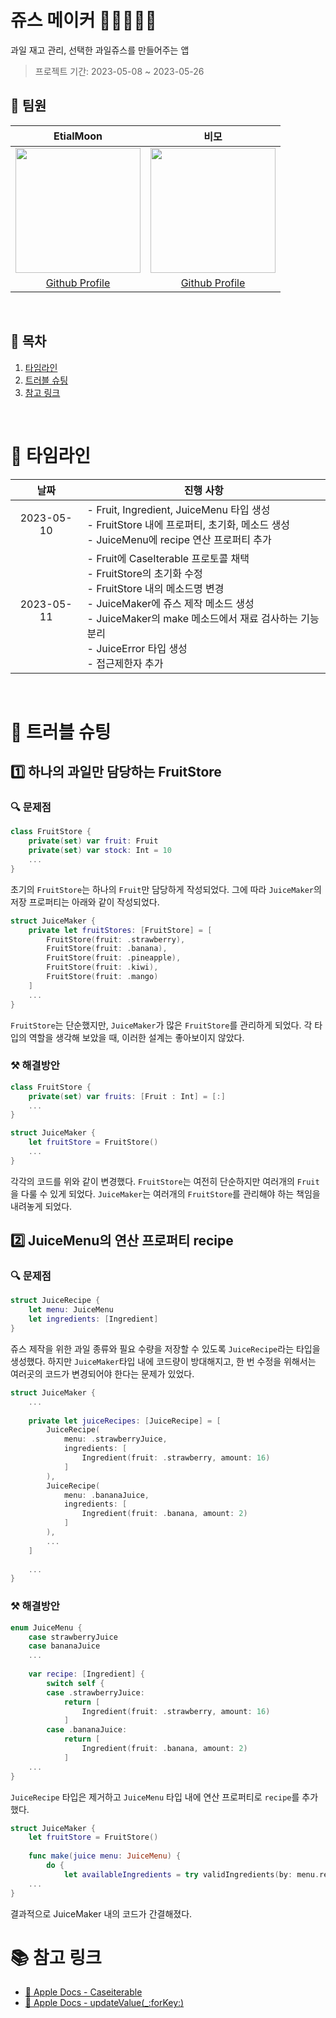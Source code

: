 # 쥬스 메이커 🍓🍌🥝🍍🥭
과일 재고 관리, 선택한 과일쥬스를 만들어주는 앱

> 프로젝트 기간: 2023-05-08 ~ 2023-05-26

## 🕺 팀원
|EtialMoon|비모|
|:-:|:-:|
|<img src="https://i.imgur.com/hSdYobS.jpg" width="200"/>|<img height="200px" src="https://avatars.githubusercontent.com/u/67216784?v=4">
|[Github Profile](https://github.com/hojun-jo)|[Github Profile](https://github.com/bubblecocoa)|

</br>

## 📝 목차
1. [타임라인](#-타임라인)
2. [트러블 슈팅](#-트러블-슈팅)
3. [참고 링크](#-참고-링크)

</br>

# 📆 타임라인
|**날짜**|**진행 사항**|
|:-:|-|
|2023-05-10|- Fruit, Ingredient, JuiceMenu 타입 생성<br>- FruitStore 내에 프로퍼티, 초기화, 메소드 생성<br>- JuiceMenu에 recipe 연산 프로퍼티 추가|
|2023-05-11|- Fruit에 CaseIterable 프로토콜 채택<br>- FruitStore의 초기화 수정<br>- FruitStore 내의 메소드명 변경<br>- JuiceMaker에 쥬스 제작 메소드 생성<br>- JuiceMaker의 make 메소드에서 재료 검사하는 기능 분리<br>- JuiceError 타입 생성<br>- 접근제한자 추가|
  
</br>

# 🚀 트러블 슈팅
## 1️⃣ 하나의 과일만 담당하는 FruitStore

### 🔍 문제점
```swift
class FruitStore {
    private(set) var fruit: Fruit
    private(set) var stock: Int = 10
    ...
}    
```
초기의 `FruitStore`는 하나의 `Fruit`만 담당하게 작성되었다.
그에 따라 `JuiceMaker`의 저장 프로퍼티는 아래와 같이 작성되었다.
```swift
struct JuiceMaker {
    private let fruitStores: [FruitStore] = [
        FruitStore(fruit: .strawberry),
        FruitStore(fruit: .banana),
        FruitStore(fruit: .pineapple),
        FruitStore(fruit: .kiwi),
        FruitStore(fruit: .mango)
    ]
    ...
}
```
`FruitStore`는 단순했지만, `JuiceMaker`가 많은 `FruitStore`를 관리하게 되었다. 
각 타입의 역할을 생각해 보았을 때, 이러한 설계는 좋아보이지 않았다.

### ⚒️ 해결방안
```swift
class FruitStore {
    private(set) var fruits: [Fruit : Int] = [:]
    ...
}
```
```swift
struct JuiceMaker {
    let fruitStore = FruitStore()
    ...
}
```
각각의 코드를 위와 같이 변경했다.
`FruitStore`는 여전히 단순하지만 여러개의 `Fruit`을 다룰 수 있게 되었다.
`JuiceMaker`는 여러개의 `FruitStore`를 관리해야 하는 책임을 내려놓게 되었다.
## 2️⃣ JuiceMenu의 연산 프로퍼티 recipe

### 🔍 문제점
```swift
struct JuiceRecipe {
    let menu: JuiceMenu
    let ingredients: [Ingredient]
}
```
쥬스 제작을 위한 과일 종류와 필요 수량을 저장할 수 있도록 `JuiceRecipe`라는 타입을 생성했다. 하지만 `JuiceMaker`타입 내에 코드량이 방대해지고, 한 번 수정을 위해서는 여러곳의 코드가 변경되어야 한다는 문제가 있었다.
```swift
struct JuiceMaker {
    ...
    
    private let juiceRecipes: [JuiceRecipe] = [
        JuiceRecipe(
            menu: .strawberryJuice,
            ingredients: [
                Ingredient(fruit: .strawberry, amount: 16)
            ]
        ),
        JuiceRecipe(
            menu: .bananaJuice,
            ingredients: [
                Ingredient(fruit: .banana, amount: 2)
            ]
        ),
        ...
    ]
    
    ...
}
```
### ⚒️ 해결방안
```swift
enum JuiceMenu {
    case strawberryJuice
    case bananaJuice
    ...
    
    var recipe: [Ingredient] {
        switch self {
        case .strawberryJuice:
            return [
                Ingredient(fruit: .strawberry, amount: 16)
            ]
        case .bananaJuice:
            return [
                Ingredient(fruit: .banana, amount: 2)
            ]
    ...
}
```
`JuiceRecipe` 타입은 제거하고 `JuiceMenu` 타입 내에 연산 프로퍼티로 `recipe`를 추가했다.
```swift
struct JuiceMaker {
    let fruitStore = FruitStore()
    
    func make(juice menu: JuiceMenu) {
        do {
            let availableIngredients = try validIngredients(by: menu.recipe)
    ...
}
```
결과적으로 JuiceMaker 내의 코드가 간결해졌다.
</br>

# 📚 참고 링크
* [🍎 Apple Docs - Caseiterable](https://developer.apple.com/documentation/swift/caseiterable)
* [🍎 Apple Docs - updateValue(_:forKey:)](https://developer.apple.com/documentation/swift/dictionary/updatevalue(_:forkey:))
